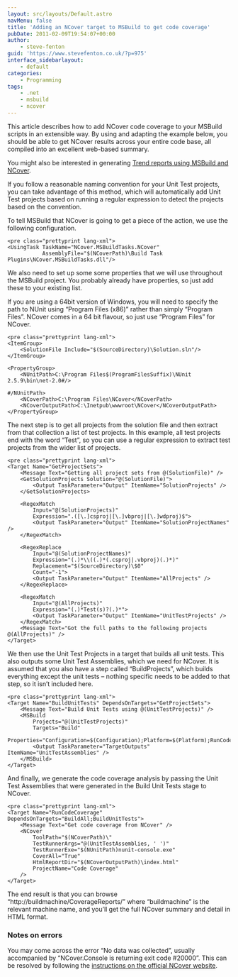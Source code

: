 ```yaml
---
layout: src/layouts/Default.astro
navMenu: false
title: 'Adding an NCover target to MSBuild to get code coverage'
pubDate: 2011-02-09T19:54:07+00:00
author:
    - steve-fenton
guid: 'https://www.stevefenton.co.uk/?p=975'
interface_sidebarlayout:
    - default
categories:
    - Programming
tags:
    - .net
    - msbuild
    - ncover
---
```


This article describes how to add NCover code coverage to your MSBuild scripts in an extensible way. By using and adapting the example below, you should be able to get NCover results across your entire code base, all compiled into an excellent web-based summary.

You might also be interested in generating [Trend reports using MSBuild and NCover](https://www.stevefenton.co.uk/2011/05/Using-NCover-With-MSBuild-To-Get-Reports-And-Trends/).

If you follow a reasonable naming convention for your Unit Test projects, you can take advantage of this method, which will automatically add Unit Test projects based on running a regular expression to detect the projects based on the convention.

To tell MSBuild that NCover is going to get a piece of the action, we use the following configuration.

```
<pre class="prettyprint lang-xml">
<UsingTask TaskName="NCover.MSBuildTasks.NCover" 
           AssemblyFile="$(NCoverPath)\Build Task Plugins\NCover.MSBuildTasks.dll"/>
```
We also need to set up some some properties that we will use throughout the MSBuild project. You probably already have properties, so just add these to your existing list.

If you are using a 64bit version of Windows, you will need to specify the path to NUnit using “Program Files (x86)” rather than simply “Program Files”. NCover comes in a 64 bit flavour, so just use “Program Files” for NCover.

```
<pre class="prettyprint lang-xml">
<ItemGroup>
    <SolutionFile Include="$(SourceDirectory)\Solution.sln"/>
</ItemGroup>

<PropertyGroup>
    <NUnitPath>C:\Program Files$(ProgramFilesSuffix)\NUnit 2.5.9\bin\net-2.0#/>

#/NUnitPath>
    <NCoverPath>C:\Program Files\NCover</NCoverPath>
    <NCoverOutputPath>C:\Inetpub\wwwroot\NCover</NCoverOutputPath>
</PropertyGroup>
```
The next step is to get all projects from the solution file and then extract from that collection a list of test projects. In this example, all test projects end with the word “Test”, so you can use a regular expression to extract test projects from the wider list of projects.

```
<pre class="prettyprint lang-xml">
<Target Name="GetProjectSets">
    <Message Text="Getting all project sets from @(SolutionFile)" />
    <GetSolutionProjects Solution="@(SolutionFile)">
        <Output TaskParameter="Output" ItemName="SolutionProjects" />
    </GetSolutionProjects>

    <RegexMatch
        Input="@(SolutionProjects)"
        Expression=".([\.]csproj|[\.]vbproj|[\.]wdproj)$">
        <Output TaskParameter="Output" ItemName="SolutionProjectNames" />
    </RegexMatch>
   
    <RegexReplace
        Input="@(SolutionProjectNames)"
        Expression="(.)*\\((.)*(.csproj|.vbproj)(.)*)"
        Replacement="$(SourceDirectory)\$0"
        Count="-1">
        <Output TaskParameter="Output" ItemName="AllProjects" />
    </RegexReplace>
   
    <RegexMatch
        Input="@(AllProjects)"
        Expression="(.)*Test(s)?(.)*">
        <Output TaskParameter="Output" ItemName="UnitTestProjects" />
    </RegexMatch>
    <Message Text="Got the full paths to the following projects @(AllProjects)" />
</Target>
```
We then use the Unit Test Projects in a target that builds all unit tests. This also outputs some Unit Test Assemblies, which we need for NCover. It is assumed that you also have a step called “BuildProjects”, which builds everything except the unit tests – nothing specific needs to be added to that step, so it isn’t included here.

```
<pre class="prettyprint lang-xml">
<Target Name="BuildUnitTests" DependsOnTargets="GetProjectSets">
    <Message Text="Build Unit Tests using @(UnitTestProjects)" />
    <MSBuild
        Projects="@(UnitTestProjects)"
        Targets="Build"
        Properties="Configuration=$(Configuration);Platform=$(Platform);RunCodeAnalysis=$(RunCodeAnalysis)">
        <Output TaskParameter="TargetOutputs" ItemName="UnitTestAssemblies" />
    </MSBuild>
</Target>
```
And finally, we generate the code coverage analysis by passing the Unit Test Assemblies that were generated in the Build Unit Tests stage to NCover.

```
<pre class="prettyprint lang-xml">
<Target Name="RunCodeCoverage" DependsOnTargets="BuildAll;BuildUnitTests">
    <Message Text="Get code coverage from NCover" />
    <NCover
        ToolPath="$(NCoverPath)\"
        TestRunnerArgs="@(UnitTestAssemblies, ' ')"
        TestRunnerExe="$(NUnitPath)nunit-console.exe"
        CoverAll="True"
        HtmlReportDir="$(NCoverOutputPath)\index.html"
        ProjectName="Code Coverage"
    />
</Target>
```
The end result is that you can browse “http://buildmachine/CoverageReports/” where “buildmachine” is the relevant machine name, and you’ll get the full NCover summary and detail in HTML format.

### Notes on errors

You may come across the error “No data was collected”, usually accompanied by “NCover.Console is returning exit code #20000”. This can be resolved by following the [instructions on the official NCover website](http://www.ncover.com/lt/no-data).